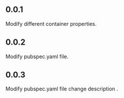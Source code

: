 ## 0.0.1

Modify different container properties.

## 0.0.2

Modify pubspec.yaml file. 

## 0.0.3

Modify pubspec.yaml file change description . 
